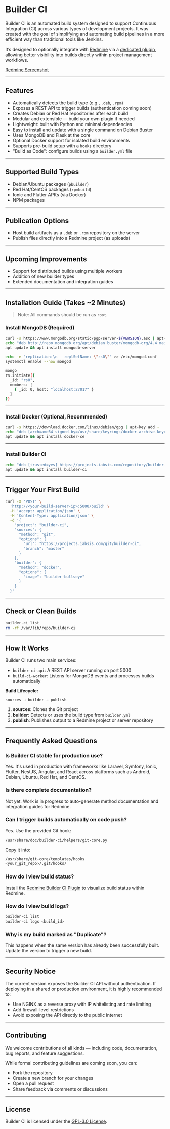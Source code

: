 # Builder CI

Builder CI is an automated build system designed to support Continuous Integration (CI) across various types of development projects. It was created with the goal of simplifying and automating build pipelines in a more efficient way than traditional tools like Jenkins.

It’s designed to optionally integrate with [Redmine](https://www.redmine.org/) via a [dedicated plugin](https://github.com/iabsis/redmine-builder-ci), allowing better visibility into builds directly within project management workflows.

[Redmine Screenshot](https://raw.githubusercontent.com/iabsis/builder-ci/master/doc/redmine_screenshot.png)

---

## Features

- Automatically detects the build type (e.g., `.deb`, `.rpm`)
- Exposes a REST API to trigger builds (authentication coming soon)
- Creates Debian or Red Hat repositories after each build
- Modular and extensible — build your own plugin if needed
- Lightweight: built with Python and minimal dependencies
- Easy to install and update with a single command on Debian Buster
- Uses MongoDB and Flask at the core
- Optional Docker support for isolated build environments
- Supports pre-build setup with a `hooks` directory
- "Build as Code": configure builds using a `builder.yml` file

---

## Supported Build Types

- Debian/Ubuntu packages (`pbuilder`)
- Red Hat/CentOS packages (`rpmbuild`)
- Ionic and Flutter APKs (via Docker)
- NPM packages

---

## Publication Options

- Host build artifacts as a `.deb` or `.rpm` repository on the server
- Publish files directly into a Redmine project (as uploads)

---

## Upcoming Improvements

- Support for distributed builds using multiple workers
- Addition of new builder types
- Extended documentation and integration guides

---

## Installation Guide (Takes ~2 Minutes)

> Note: All commands should be run as `root`.

### Install MongoDB (Required)

```bash
curl -s https://www.mongodb.org/static/pgp/server-${VERSION}.asc | apt-key add -
echo "deb http://repo.mongodb.org/apt/debian buster/mongodb-org/4.4 main" > /etc/apt/sources.list.d/mongo.list
apt update && apt install mongodb-server

echo -e "replication:\n   replSetName: \"rs0\"" >> /etc/mongod.conf
systemctl enable --now mongod

mongo
rs.initiate({
  _id: "rs0",
  members: [
    { _id: 0, host: "localhost:27017" }
  ]
})
```

---

### Install Docker (Optional, Recommended)

```bash
curl -s https://download.docker.com/linux/debian/gpg | apt-key add -
echo "deb [arch=amd64 signed-by=/usr/share/keyrings/docker-archive-keyring.gpg] https://download.docker.com/linux/debian buster stable" > /etc/apt/sources.list.d/docker.list
apt update && apt install docker-ce
```

---

### Install Builder CI

```bash
echo "deb [trusted=yes] https://projects.iabsis.com/repository/builder-ci/debian buster main" > /etc/apt/sources.list.d/iabsis.list
apt update && apt install builder-ci
```

---

## Trigger Your First Build

```bash
curl -X 'POST' \
  'http://<your-build-server-ip>:5000/build' \
  -H 'accept: application/json' \
  -H 'Content-Type: application/json' \
  -d '{
    "project": "builder-ci",
    "sources": {
      "method": "git",
      "options": {
        "url": "https://projects.iabsis.com/git/builder-ci",
        "branch": "master"
      }
    },
    "builder": {
      "method": "docker",
      "options": {
        "image": "builder-bullseye"
      }
    }
  }'
```

---

## Check or Clean Builds

```bash
builder-ci list
rm -rf /var/lib/repo/builder-ci
```

---

## How It Works

Builder CI runs two main services:

- `builder-ci-api`: A REST API server running on port 5000
- `build-ci-worker`: Listens for MongoDB events and processes builds automatically

**Build Lifecycle:**

```
sources → builder → publish
```

1. **sources**: Clones the Git project  
2. **builder**: Detects or uses the build type from `builder.yml`  
3. **publish**: Publishes output to a Redmine project or server repository

---

## Frequently Asked Questions

### Is Builder CI stable for production use?

Yes. It's used in production with frameworks like Laravel, Symfony, Ionic, Flutter, NestJS, Angular, and React across platforms such as Android, Debian, Ubuntu, Red Hat, and CentOS.

### Is there complete documentation?

Not yet. Work is in progress to auto-generate method documentation and integration guides for Redmine.

### Can I trigger builds automatically on code push?

Yes. Use the provided Git hook:

```bash
/usr/share/doc/builder-ci/helpers/git-core.py
```

Copy it into:

```bash
/usr/share/git-core/templates/hooks
<your_git_repo>/.git/hooks/
```

### How do I view build status?

Install the [Redmine Builder CI Plugin](https://github.com/iabsis/redmine-builder-ci) to visualize build status within Redmine.

### How do I view build logs?

```bash
builder-ci list
builder-ci logs <build_id>
```

### Why is my build marked as "Duplicate"?

This happens when the same version has already been successfully built. Update the version to trigger a new build.

---

## Security Notice

The current version exposes the Builder CI API without authentication. If deploying in a shared or production environment, it is highly recommended to:

- Use NGINX as a reverse proxy with IP whitelisting and rate limiting
- Add firewall-level restrictions
- Avoid exposing the API directly to the public internet

---

## Contributing

We welcome contributions of all kinds — including code, documentation, bug reports, and feature suggestions.

While formal contributing guidelines are coming soon, you can:

- Fork the repository
- Create a new branch for your changes
- Open a pull request
- Share feedback via comments or discussions

---

## License

Builder CI is licensed under the [GPL-3.0 License](LICENSE).

